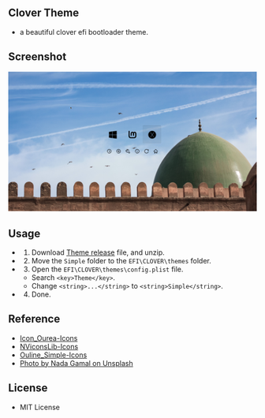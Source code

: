 ## Clover Theme
* a beautiful clover efi bootloader theme.

## Screenshot
![screenshot](https://github.com/iSWORD/clover_theme/raw/master/screenshot.png)

## Usage
* 1. Download [Theme release](https://github.com/iSWORD/clover_theme/releases) file, and unzip.
* 2. Move the `Simple` folder to the `EFI\CLOVER\themes` folder.
* 3. Open the `EFI\CLOVER\themes\config.plist` file.
  *  Search `<key>Theme</key>`.
  *  Change `<string>...</string>` to `<string>Simple</string>`.
* 4. Done.

## Reference
* [Icon_Ourea-Icons](https://www.easyicon.net/language.en/iconsearch/iconset:ourea-icons/)
* [NViconsLib-Icons](https://www.easyicon.net/language.en/iconsearch/iconset:NViconsLib-icons/)
* [Ouline_Simple-Icons](https://www.easyicon.net/language.en/iconsearch/iconset:ouline-Simple-Icons/)
* [Photo by Nada Gamal on Unsplash](https://unsplash.com/photos/ojpMrh-SxhQ)

## License
* MIT License
